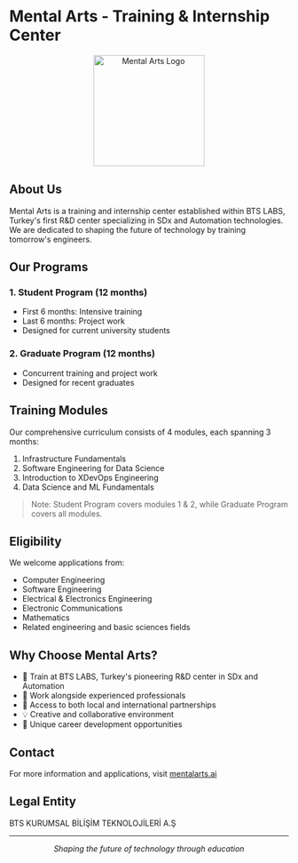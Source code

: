 # Mental Arts - Training & Internship Center

<p align="center">
    <img src="https://mentalarts.ai/assets/img/logo.png" alt="Mental Arts Logo" width="200"/>
</p>

## About Us

Mental Arts is a training and internship center established within BTS LABS, Turkey's first R&D center specializing in SDx and Automation technologies. We are dedicated to shaping the future of technology by training tomorrow's engineers.

## Our Programs

### 1. Student Program (12 months)
- First 6 months: Intensive training
- Last 6 months: Project work
- Designed for current university students

### 2. Graduate Program (12 months)
- Concurrent training and project work
- Designed for recent graduates

## Training Modules

Our comprehensive curriculum consists of 4 modules, each spanning 3 months:

1. Infrastructure Fundamentals
2. Software Engineering for Data Science
3. Introduction to XDevOps Engineering
4. Data Science and ML Fundamentals

> Note: Student Program covers modules 1 & 2, while Graduate Program covers all modules.

## Eligibility

We welcome applications from:
- Computer Engineering
- Software Engineering
- Electrical & Electronics Engineering
- Electronic Communications
- Mathematics
- Related engineering and basic sciences fields

## Why Choose Mental Arts?

- 🏢 Train at BTS LABS, Turkey's pioneering R&D center in SDx and Automation
- 👥 Work alongside experienced professionals
- 🌟 Access to both local and international partnerships
- 💡 Creative and collaborative environment
- 🚀 Unique career development opportunities

## Contact

For more information and applications, visit [mentalarts.ai](https://mentalarts.ai)

## Legal Entity

BTS KURUMSAL BİLİŞİM TEKNOLOJİLERİ A.Ş

---

<p align="center">
    <i>Shaping the future of technology through education</i>
</p>
